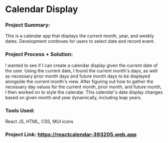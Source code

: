 # Calendar Display

### Project Summary:
This is a calendar app that displays the current month, year, and weekly dates.
Development continues for users to select date and record event.

### Project Process + Solution:
I wanted to see if I can create a calendar display given the current date of the user. Using the current date, I found the current month's days, as well as necessary prior month days and future month days to be displayed alongside the current month's view.
After figuring out how to gather the necessary day values for the current month, prior month, and future month, I then worked on to style the calendar.
This calendar's date display changes based on given month and year dynamically, including leap years.

### Tools Used:
React JS, HTML, CSS, MUI icons

### Project Link: https://reactcalendar-393205.web.app
